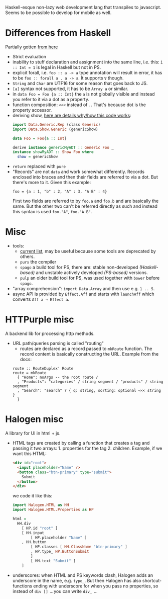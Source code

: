 Haskell-esque non-lazy web development lang that transpiles to javascript. Seems to be possible to develop for mobile as well.

# Differences from Haskell

Partially gotten [from here](https://github.com/purescript/documentation/blob/master/language/Differences-from-Haskell.md)

* Strict evaluation
* inability to stuff declaration and assignment into the same line, i.e. this: `i :: Int = 1` is legal in Haskell but not in PS.
* explicit forall, i.e. `foo :: a -> a` type annotation will result in error, it has to be `foo :: forall a . a -> a`. It supports `∀` though.
* `String` and `Char` are UTF16 for some reason that goes back to JS.
* `[a]` syntax not supported, it has to be `Array a` or similar.
* in `data Foo = Foo {a :: Int}` the `a` is not globally visible and instead you refer to it via a dot as a property.
* function composition: `<<<` instead of `.`. That's because dot is the property accessor.
* deriving show, [here are details why/how this code works](https://github.com/purescript/documentation/blob/master/guides/Type-Class-Deriving.md#deriving-from-generic):
  ```haskell
  import Data.Generic.Rep (class Generic)
  import Data.Show.Generic (genericShow)

  data Foo = Foo{a :: Int}

  derive instance genericMyADT :: Generic Foo _
  instance showMyADT :: Show Foo where
    show = genericShow
  ```
* `return` replaced with `pure`
* "Records" are not `data` and work somewhat differently. Records enclosed into braces and then their fields are referred to via a dot. But there's more to it. Given this example:
  ```
  foo = {a : 1, "b" : 2, "A" : 3, "A B" : 4}
  ```
  First two fields are referred to by `foo.a` and `foo.b` and are basically the same. But the other two can't be referred directly as such and instead this syntax is used `foo."A"`, `foo."A B"`.

# Misc

* tools:
  * [current list](https://github.com/purescript/documentation/blob/master/ecosystem/Editor-and-tool-support.md#editor-support), may be useful because some tools are deprecated by others.
  * `purs` the compiler
  * `spago` a build tool for PS, there are: stable non-developed *(Haskell-based)* and unstable actively developed *(PS-based)* versions.
  * `pulp` an older build tool for PS, was used together with `bower` before `spago`.
* "array comprehension": `import Data.Array` and then use e.g. `1 .. 5`.
* async API is provided by `Effect.Aff` and starts with `launchAff` which converts `Aff a → Effect a`.

# HTTPurple misc

A backend lib for processing http methods.

* URL path/queries parsing is called "routing"
  * routes are declared as a record passed to `mkRoute` function. The record content is basically constructing the URL. Example from the docs:
  ```
  route :: RouteDuplex' Route
  route = mkRoute
    { "Home": noArgs -- the root route /
    , "Products": "categories" / string segment / "products" / string segment
    , "Search": "search" ? { q: string, sorting: optional <<< string }
    }
  ```

# Halogen misc

A library for UI in html + js.

* HTML tags are created by calling a function that creates a tag and passing it two arrays: 1. properties for the tag 2. children. Example, if we want this HTML:
  ```html
  <div id="root">
    <input placeholder="Name" />
    <button class="btn-primary" type="submit">
      Submit
    </button>
  </div>
  ```

  we code it like this:

  ```haskell
  import Halogen.HTML as HH
  import Halogen.HTML.Properties as HP

  html =
    HH.div
      [ HP.id "root" ]
      [ HH.input
          [ HP.placeholder "Name" ]
      , HH.button
          [ HP.classes [ HH.ClassName "btn-primary" ]
          , HP.type_ HP.ButtonSubmit
          ]
          [ HH.text "Submit" ]
      ]
  ```
* underscores: when HTML and PS keywords clash, Halogen adds an underscore in the name, e.g. `type_`. But then Halogen has also shortcut-functions ending with underscore for when you pass no properties, so instead of `div [] …` you can write `div_ …`
